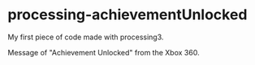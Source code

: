 # processing-achievementUnlocked

My first piece of code made with processing3.

Message of "Achievement Unlocked" from the Xbox 360.